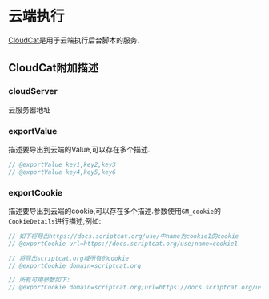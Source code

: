 # 云端执行

[CloudCat](https://github.com/scriptscat/cloudcat)是用于云端执行后台脚本的服务.

## CloudCat附加描述

### cloudServer

云服务器地址


### exportValue

描述要导出到云端的Value,可以存在多个描述.

```ts
// @exportValue key1,key2,key3
// @exportValue key4,key5,key6
```

### exportCookie

描述要导出到云端的cookie,可以存在多个描述.参数使用`GM_cookie`的`CookieDetails`进行描述,例如:

```ts
// 如下将导出https://docs.scriptcat.org/use/中name为cookie1的cookie
// @exportCookie url=https://docs.scriptcat.org/use;name=cookie1

// 将导出scriptcat.org域所有的cookie
// @exportCookie domain=scriptcat.org

// 所有可用参数如下:
// @exportCookie domain=scriptcat.org;url=https://docs.scriptcat.org/use;name=cookie1;path=/use;secure=true;session=true
```
